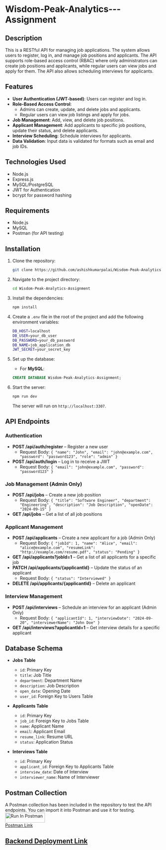 # Wisdom-Peak-Analytics---Assignment

## Description

This is a RESTful API for managing job applications. The system allows users to register, log in, and manage job positions and applicants. The API supports role-based access control (RBAC) where only administrators can create job positions and applicants, while regular users can view jobs and apply for them. The API also allows scheduling interviews for applicants.

## Features

- **User Authentication (JWT-based)**: Users can register and log in.
- **Role-Based Access Control**: 
  - Admins can create, update, and delete jobs and applicants.
  - Regular users can view job listings and apply for jobs.
- **Job Management**: Add, view, and delete job positions.
- **Applicant Management**: Add applicants to specific job positions, update their status, and delete applicants.
- **Interview Scheduling**: Schedule interviews for applicants.
- **Data Validation**: Input data is validated for formats such as email and job IDs.

## Technologies Used

- Node.js
- Express.js
- MySQL/PostgreSQL
- JWT for Authentication
- bcrypt for password hashing

## Requirements

- Node.js
- MySQL 
- Postman (for API testing)

## Installation

1. Clone the repository:

    ```bash
    git clone https://github.com/ashishkumarpalai/Wisdom-Peak-Analytics-Assignment.git
    ```

2. Navigate to the project directory:

    ```bash
    cd Wisdom-Peak-Analytics-Assignment
    ```

3. Install the dependencies:

    ```bash
    npm install
    ```

4. Create a `.env` file in the root of the project and add the following environment variables:

    ```bash
    DB_HOST=localhost
    DB_USER=your_db_user
    DB_PASSWORD=your_db_password
    DB_NAME=job_application_db
    JWT_SECRET=your_secret_key
    ```

5. Set up the database:

    - For **MySQL**:

    ```sql
    CREATE DATABASE Wisdom-Peak-Analytics-Assignment;
    ```

6. Start the server:

    ```bash
    npm run dev
    ```

   The server will run on `http://localhost:3307`.

## API Endpoints

### **Authentication**

- **POST /api/auth/register** – Register a new user
    - Request Body: `{ "name": "John", "email": "john@example.com", "password": "password123", "role": "admin" }`
- **POST /api/auth/login** – Log in to receive a JWT
    - Request Body: `{ "email": "john@example.com", "password": "password123" }`

### **Job Management (Admin Only)**

- **POST /api/jobs** – Create a new job position
    - Request Body: `{ "title": "Software Engineer", "department": "Engineering", "description": "Job Description", "openDate": "2024-09-15" }`
- **GET /api/jobs** – Get a list of all job positions

### **Applicant Management**

- **POST /api/applicants** – Create a new applicant for a job (Admin Only)
    - Request Body: `{ "jobId": 1, "name": "Alice", "email": "alice@example.com", "resumeLink": "http://example.com/resume.pdf", "status": "Pending" }`
- **GET /api/applicants?jobId=1** – Get a list of all applicants for a specific job
- **PATCH /api/applicants/{applicantId}** – Update the status of an applicant
    - Request Body: `{ "status": "Interviewed" }`
- **DELETE /api/applicants/{applicantId}** – Delete an applicant

### **Interview Management**

- **POST /api/interviews** – Schedule an interview for an applicant (Admin Only)
    - Request Body: `{ "applicantId": 1, "interviewDate": "2024-09-20", "interviewerName": "John Doe" }`
- **GET /api/interviews?applicantId=1** – Get interview details for a specific applicant

## Database Schema

- **Jobs Table**
    - `id`: Primary Key
    - `title`: Job Title
    - `department`: Department Name
    - `description`: Job Description
    - `open_date`: Opening Date
    - `user_id`: Foreign Key to Users Table

- **Applicants Table**
    - `id`: Primary Key
    - `job_id`: Foreign Key to Jobs Table
    - `name`: Applicant Name
    - `email`: Applicant Email
    - `resume_link`: Resume URL
    - `status`: Application Status

- **Interviews Table**
    - `id`: Primary Key
    - `applicant_id`: Foreign Key to Applicants Table
    - `interview_date`: Date of Interview
    - `interviewer_name`: Name of Interviewer

## Postman Collection

A Postman collection has been included in the repository to test the API endpoints. You can import it into Postman and use it for testing.
[<img src="https://run.pstmn.io/button.svg" alt="Run In Postman" style="width: 128px; height: 32px;">](https://god.gw.postman.com/run-collection/24840024-69168c3d-b734-4653-9047-0586fd6d00cc?action=collection%2Ffork&source=rip_markdown&collection-url=entityId%3D24840024-69168c3d-b734-4653-9047-0586fd6d00cc%26entityType%3Dcollection%26workspaceId%3De79d346e-6282-4438-8faa-3fb077c1d2e7)<br>
[ Postman Link](https://www.postman.com/altimetry-astronomer-93622011/public/collection/js4drui/wisdom-peak-analytics-assignment?action=share&creator=24840024)

## [Backend Deployment Link](https://wisdom-peak-analytics-assignment.onrender.com)


